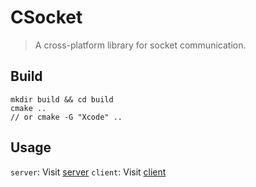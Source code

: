 # CSocket
> A cross-platform library for socket communication.

## Build
```shell
mkdir build && cd build
cmake ..
// or cmake -G "Xcode" ..
```

## Usage
`server`: Visit [server](./demo/server.cpp)
`client`: Visit [client](./demo/client.cpp)